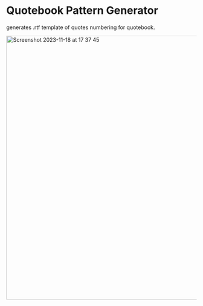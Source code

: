 # Quotebook Pattern Generator

generates .rtf template of quotes numbering for quotebook.

<img width="698" alt="Screenshot 2023-11-18 at 17 37 45" src="https://github.com/xeweva/Quotebook-Pattern-Generator/assets/54597813/a8f76b45-a20d-42f7-8080-118de15f2a5c">
